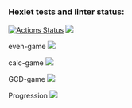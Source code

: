 ### Hexlet tests and linter status:
[![Actions Status](https://github.com/CherepovAlex/java-project-61/actions/workflows/hexlet-check.yml/badge.svg)](https://github.com/CherepovAlex/java-project-61/actions)
<a href="https://codeclimate.com/github/CherepovAlex/java-project-61/maintainability"><img src="https://api.codeclimate.com/v1/badges/17c8d2a9f2c963835231/maintainability" /></a>

even-game
<a href="https://asciinema.org/a/MJCfz9m9LyO8g4focg7BcGqIj" target="_blank"><img src="https://asciinema.org/a/MJCfz9m9LyO8g4focg7BcGqIj.svg" /></a>

calc-game
<a href="https://asciinema.org/a/3C7xMn7McFsQsiNKwTXcPEF6V" target="_blank"><img src="https://asciinema.org/a/3C7xMn7McFsQsiNKwTXcPEF6V.svg" /></a>

GCD-game
<a href="https://asciinema.org/a/XsBArP1uWsVPVsAY5pYbHch1Q" target="_blank"><img src="https://asciinema.org/a/XsBArP1uWsVPVsAY5pYbHch1Q.svg" /></a>

Progression
<a href="https://asciinema.org/a/vA7Jd16aSv9e7u62J6P8abXHL" target="_blank"><img src="https://asciinema.org/a/vA7Jd16aSv9e7u62J6P8abXHL.svg" /></a>